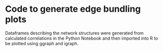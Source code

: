 # Code to generate edge bundling plots

Dataframes describing the network structures were generated from calculated correlations in the Python Notebook and then imported into R to be plotted using ggraph and igraph.
